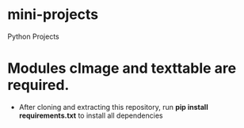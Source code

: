 # mini-projects
Python Projects

# Modules cImage and texttable are required.

- After cloning and extracting this repository, run __pip install requirements.txt__ to install all dependencies
